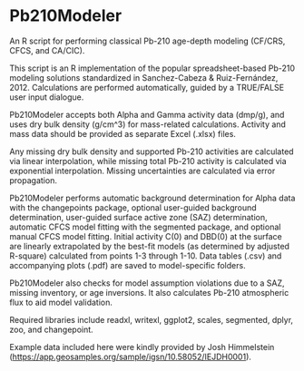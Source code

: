 # Pb210Modeler
An R script for performing classical Pb-210 age-depth modeling (CF/CRS, CFCS, and CA/CIC).

This script is an R implementation of the popular spreadsheet-based Pb-210 modeling solutions standardized in Sanchez-Cabeza & Ruiz-Fernández, 2012. Calculations are performed automatically, guided by a TRUE/FALSE user input dialogue.

Pb210Modeler accepts both Alpha and Gamma activity data (dmp/g), and uses dry bulk density (g/cm^3) for mass-related calculations. Activity and mass data should be provided as separate Excel (.xlsx) files. 

Any missing dry bulk density and supported Pb-210 activities are calculated via linear interpolation, while missing total Pb-210 activity is calculated via exponential interpolation. Missing uncertainties are calculated via error propagation. 

Pb210Modeler performs automatic background determination for Alpha data with the changepoints package, optional user-guided background determination, user-guided surface active zone (SAZ) determination, automatic CFCS model fitting with the segmented package, and optional manual CFCS model fitting. Initial activity C(0) and DBD(0) at the surface are linearly extrapolated by the best-fit models (as determined by adjusted R-square) calculated from points 1-3 through 1-10. Data tables (.csv) and accompanying plots (.pdf) are saved to model-specific folders.

Pb210Modeler also checks  for model assumption violations due to a SAZ, missing inventory, or age inversions. It also calculates Pb-210 atmospheric flux to aid model validation.

Required libraries include readxl, writexl, ggplot2, scales, segmented, dplyr, zoo, and changepoint.

Example data included here were kindly provided by Josh Himmelstein (https://app.geosamples.org/sample/igsn/10.58052/IEJDH0001).
